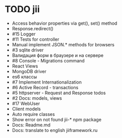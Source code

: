 
# TODO jii
- Access behavior properties via get(), set() method
- Response.redirect()
- #15 Logger
- #11 Tests for controller
- Manual implement JSON.* methods for browsers
- #3 sqlite driver
- Валидация форм в браузере и на сервере
- #8 Console - Migrations command
- React Views
- MongoDB driver
- es6 классы
- #7 Implement Internationalization
- #6 Active Record - transactions
- #5 httpserver - Request and Response todos
- #2 Docs: models, views
- #17 WebUser
- Client models
- Auto require classes
- Show error on not found jii-* npm package
- Docs: Readme.md
- Docs: translate to english jiiframework.ru